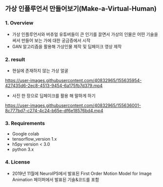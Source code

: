 ## 가상 인플루언서 만들어보기(Make-a-Virtual-Human)


### 1. Overview
- 가상 인플루언서와 버츄얼 유튜버들이 큰 인기를 끌면서 가상의 인물은 어떤 기술을 써서 만들어 보는 가에 대한 궁금증에서 시작
- GAN 알고리즘을 활용해 가상인물 제작 및 딥페이크 영상 제작

### 2. result
- 현실에 존재하지 않는 가상 얼굴 

https://user-images.githubusercontent.com/40832965/155635954-427435d6-2ec8-4513-9454-6a175fb7d379.mp4



- 사진 한 장으로 딥페이크를 활용 해 말하게 하기


https://user-images.githubusercontent.com/40832965/155636001-8c777bd7-c274-4c24-b65e-df6e18576bd4.mp4


### 3. Requirements
- Google colab
- tensorflow_version 1.x
-  h5py version < 3.0
- python 3.x



### 4. License

- 2019년 11월에 NeuroIPS에서 발표된 First Order Motion Model for Image Animation 페이퍼에서 발표된 기술&코드를 포함
